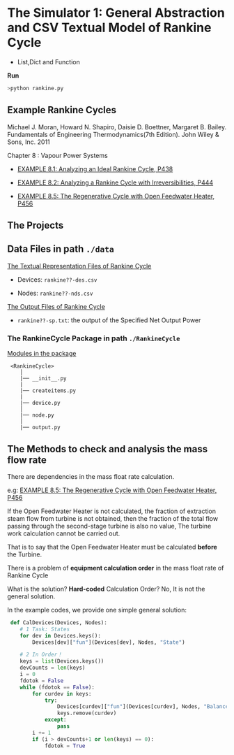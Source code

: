 #  The Simulator 1: General Abstraction and CSV Textual Model of Rankine Cycle 

* List,Dict and Function

**Run**

```bash
>python rankine.py
```

## Example Rankine Cycles

Michael J. Moran, Howard N. Shapiro, Daisie D. Boettner, Margaret B. Bailey. Fundamentals of Engineering Thermodynamics(7th Edition). John Wiley & Sons, Inc. 2011

Chapter 8 : Vapour Power Systems 

* [EXAMPLE 8.1: Analyzing an Ideal Rankine Cycle, P438](http://nbviewer.jupyter.org/github/PySEE/PyRankine/blob/master/notebook/RankineCycle81-82.ipynb)

* [EXAMPLE 8.2: Analyzing a Rankine Cycle with Irreversibilities, P444](http://nbviewer.jupyter.org/github/PySEE/PyRankine/blob/master/notebook/RankineCycle81-82.ipynb)    

* [EXAMPLE 8.5: The Regenerative Cycle with Open Feedwater Heater, P456](http://nbviewer.jupyter.org/github/PySEE/PyRankine/blob/master/notebook/RankineCycle85.ipynb)

## The Projects 

##  Data Files in path `./data` 

[The Textual Representation Files of Rankine Cycle](./data)

* Devices: `rankine??-des.csv`

* Nodes:   `rankine??-nds.csv`

[The Output Files of Rankine Cycle](./data) 

* `rankine??-sp.txt`: the output of the Specified Net Output Power

### The RankineCycle Package in path `./RankineCycle` 

[Modules in the package](./RankineCycle)

```text
 <RankineCycle>
    │ 
    |── __init__.py
    |
    |── createitems.py 
    |
    |── device.py 
    │   
    |── node.py
    │ 
    |── output.py
```

## The Methods to check and analysis the mass flow rate

There are dependencies in the mass float rate calculation.

e.g: [EXAMPLE 8.5: The Regenerative Cycle with Open Feedwater Heater, P456](http://nbviewer.jupyter.org/github/PySEE/PyRankine/blob/master/notebook/RankineCycle85.ipynb)

If the Open Feedwater Heater is not calculated, the fraction of extraction steam flow from turbine is not obtained, then the
fraction of the total flow passing through the second-stage turbine is also no value, The turbine work calculation cannot be carried out.

That is to say that the Open Feedwater Heater must be calculated **before** the Turbine.

There is a problem of **equipment calculation order** in the mass float rate of Rankine Cycle

What is the solution? **Hard-coded** Calculation Order? No, It is not the general solution.

In the example codes, we provide one simple general solution:

```python
 def CalDevices(Devices, Nodes):
    # 1 Task: States
    for dev in Devices.keys():
        Devices[dev]["fun"](Devices[dev], Nodes, "State")

    # 2 In Order！
    keys = list(Devices.keys())
    devCounts = len(keys)
    i = 0
    fdotok = False
    while (fdotok == False):
        for curdev in keys:
            try:
                Devices[curdev]["fun"](Devices[curdev], Nodes, "Balance")
                keys.remove(curdev)
            except:
                pass
        i += 1
        if (i > devCounts+1 or len(keys) == 0):
            fdotok = True
```

